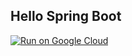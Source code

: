 Hello Spring Boot
-----------------

[![Run on Google Cloud](https://storage.googleapis.com/cloudrun/button.svg)](https://deploy.cloud.run)
